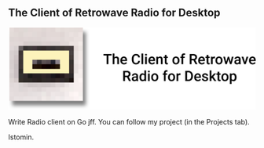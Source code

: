 ## The Client of Retrowave Radio for Desktop


![cassette](assets/icon_web.png)



Write Radio client on Go jff. You can follow my project (in the Projects tab).

Istomin.